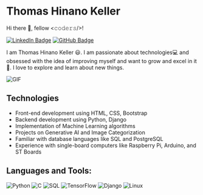 
# Thomas Hinano Keller

Hi there 👋, fellow <𝚌𝚘𝚍𝚎𝚛𝚜/>!

[![LinkedIn Badge](https://img.shields.io/badge/-LinkedIn-0a66c2?style=flat-square&logo=LinkedIn&logoColor=white)](https://linkedin.com/in/thomkell)
[![GitHub Badge](https://img.shields.io/badge/-GitHub-181717?style=flat-square&logo=GitHub&logoColor=white)](https://github.com/thomkell)

I am Thomas Hinano Keller 😃. I am passionate about technologies💻 and obsessed with the idea of improving myself and want to grow and excel in it🚀. I love to explore and learn about new things.

![GIF](https://media.giphy.com/media/xT9IgzoKnwFNmISR8I/giphy.gif)

## Technologies

- Front-end development using HTML, CSS, Bootstrap
- Backend development using Python, Django
- Implementation of Machine Learning algorithms
- Projects on Generative AI and Image Categorization
- Familiar with database languages like SQL and PostgreSQL
- Experience with single-board computers like Raspberry Pi, Arduino, and ST Boards

## Languages and Tools:

![Python](https://img.shields.io/badge/-Python-333333?style=flat&logo=python)
![C](https://img.shields.io/badge/-C-00599C?style=flat&logo=c)
![SQL](https://img.shields.io/badge/-SQL-333333?style=flat&logo=postgresql)
![TensorFlow](https://img.shields.io/badge/-TensorFlow-FF6F00?style=flat&logo=tensorflow)
![Django](https://img.shields.io/badge/-Django-092E20?style=flat&logo=django)
![Linux](https://img.shields.io/badge/-Linux-333333?style=flat&logo=linux)

<!--
**thomkell/thomkell** is a ✨ _special_ ✨ repository because its `README.md` (this file) appears on your GitHub profile.

Here are some ideas to get you started:

- 🔭 I’m currently working on ...
- 🌱 I’m currently learning ...
- 👯 I’m looking to collaborate on ...
- 🤔 I’m looking for help with ...
- 💬 Ask me about ...
- 📫 How to reach me: ...
- 😄 Pronouns: ...
- ⚡ Fun fact: ...
-->
